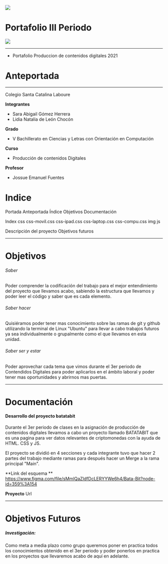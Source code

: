 ![ ](https://static.wixstatic.com/media/d1b317_30d85a06c73e4bc7bf0952829a1cddb1~mv1.png/v1/crop/x_0,y_4,w_775,h_349/fill/w_408,h_172,al_c,q_85,usm_0.66_1.00_0.01/d1b317_30d85a06c73e4bc7bf0952829a1cddb1~mv1.webp)
# Portafolio III Periodo 
![ ](https://d500.epimg.net/cincodias/imagenes/2021/01/25/extras/1611589655_440835_1611590147_noticia_normal.jpg)

------------
- Portafolio Produccion de contenidos digitales 2021

# Anteportada

------------

Colegio Santa Catalina Laboure 

**Integrantes**
- Sara Abigail Gómez Herrera 
- Lidia Natalia de León Chocón 

**Grado**
- V Bachillerato en Ciencias y Letras con Orientación en Computación 

**Curso**
- Producción de contenidos Digitales 

**Profesor**
- Jossue Emanuel Fuentes 

# Indice 
 Portada
 Anteportada
 Índice
 Objetivos
 Documentación
 				
Index
css
css-movil.css
css-ipad.css
css-laptop.css
css-compu.css
img
js

Descripción del proyecto
 Objetivos futuros
 

------------



# **Objetivos**
###### Saber 
Poder comprender la codificación del trabajo para el mejor entendimiento del proyecto que llevamos acabo, sabiendo la estructura que llevamos y poder leer el código y saber que es cada elemento. 
###### Saber hacer 
Quisiéramos poder tener mas conocimiento sobre las ramas de git y github utilizando la terminal de Linux "Ubuntu" para llevar a cabo trabajos futuros ya sea individualmente o grupalmente como el que llevamos en esta unidad. 
###### Saber ser y estar 
Poder aprovechar cada tema que vimos durante el 3er periodo de Contendidos Digitales para poder aplicarlos en el ámbito laboral y poder tener mas oportunidades y abrirnos mas puertas.

------------
# Documentación 
#### Desarrollo del proyecto batatabit 
Durante el 3er periodo de clases en la asignación de producción de contenidos digitales llevamos a cabo un proyecto llamado BATATABIT que es una pagina para ver datos relevantes de criptomonedas con la ayuda de HTML. CSS y JS.

El proyecto se dividió en 4 secciones y cada integrante tuvo que hacer 2 partes del trabajo mediante ramas para después hacer un Merge a la rama principal "Main". 

**Link del esquema **
https://www.figma.com/file/sMmlQaZldfDcLERYYWe6h4/Bata-Bit?node-id=359%3A154

**Proyecto**
Url

------------

# Objetivos Futuros 
##### Investigación:
Como meta a media plazo como grupo queremos poner en practica todos los conocimientos obtenido en el 3er periodo y poder ponerlos en practica en los proyectos que llevaremos acabo de aquí en adelante. 
